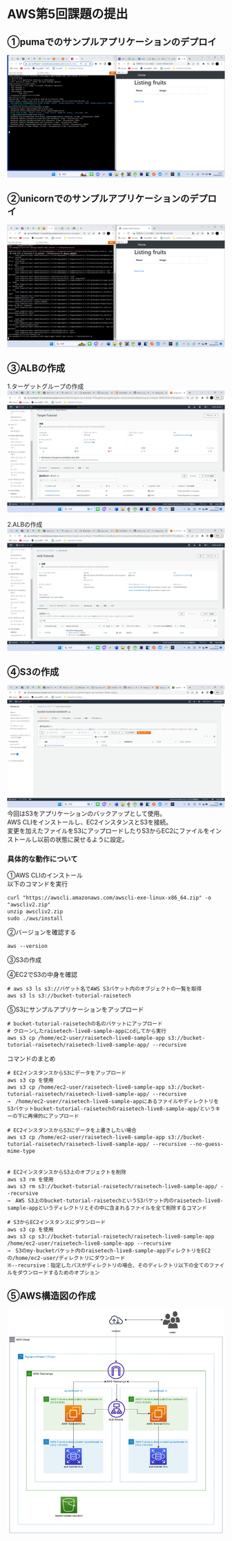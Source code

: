 # AWS第5回課題の提出  
  
## ①pumaでのサンプルアプリケーションのデプロイ  
![puma実行](https://github.com/SuzukiNaoto0422/AWS_5_repository-/blob/main/picture/AWS%E8%AA%B2%E9%A1%8C(puma).png?raw=true)  

## ②unicornでのサンプルアプリケーションのデプロイ  
![unicorn実行](https://github.com/SuzukiNaoto0422/AWS_5_repository-/blob/main/picture/AWS%E8%AA%B2%E9%A1%8C(unicorn).png?raw=true)  
  
## ③ALBの作成  
1.ターゲットグループの作成  
![ターゲットグループ](https://github.com/SuzukiNaoto0422/AWS_5_repository-/blob/main/picture/Target%20groups.png?raw=true)  
  
2.ALBの作成  
![ALB](https://github.com/SuzukiNaoto0422/AWS_5_repository-/blob/main/picture/ALB.png?raw=true)  

## ④S3の作成  
![S3](https://github.com/SuzukiNaoto0422/AWS_5_repository-/blob/main/picture/S3.png?raw=true)  
今回はS3をアプリケーションのバックアップとして使用。  
AWS CLIをインストールし、EC2インスタンスとS3を接続。  
変更を加えたファイルをS3にアップロードしたりS3からEC2にファイルをインストールし以前の状態に戻せるように設定。  
  
### 具体的な動作について  
①AWS CLIのインストール  
以下のコマンドを実行
```
curl "https://awscli.amazonaws.com/awscli-exe-linux-x86_64.zip" -o "awscliv2.zip"
unzip awscliv2.zip
sudo ./aws/install
```  

②バージョンを確認する
```
aws --version
```  

③S3の作成

④EC2でS3の中身を確認
```
# aws s3 ls s3://バゲット名でAWS S3バケット内のオブジェクトの一覧を取得
aws s3 ls s3://bucket-tutorial-raisetech
```

⑤S3にサンプルアプリケーションをアップロード
```
# bucket-tutorial-raisetechの名のバケットにアップロード 
# クローンしたraisetech-live8-sample-appにcdしてから実行
aws s3 cp /home/ec2-user/raisetech-live8-sample-app s3://bucket-tutorial-raisetech/raisetech-live8-sample-app/ --recursive
```  
コマンドのまとめ
```
# EC2インスタンスからS3にデータをアップロード
aws s3 cp を使用
aws s3 cp /home/ec2-user/raisetech-live8-sample-app s3://bucket-tutorial-raisetech/raisetech-live8-sample-app/ --recursive   
→　/home/ec2-user/raisetech-live8-sample-appにあるファイルやディレクトリをS3バケットbucket-tutorial-raisetechのraisetech-live8-sample-app/というキーの下に再帰的にアップロード  

# EC2インスタンスからS3にデータを上書きしたい場合
aws s3 cp /home/ec2-user/raisetech-live8-sample-app s3://bucket-tutorial-raisetech/raisetech-live8-sample-app/ --recursive --no-guess-mime-type


# EC2インスタンスからS3上のオブジェクトを削除
aws s3 rm を使用
aws s3 rm s3://bucket-tutorial-raisetech/raisetech-live8-sample-app/ --recursive
→　AWS S3上のbucket-tutorial-raisetechというS3バケット内のraisetech-live8-sample-appというディレクトリとその中に含まれるファイルを全て削除するコマンド

# S3からEC2インスタンスにダウンロード  
aws s3 cp を使用  
aws s3 cp s3://bucket-tutorial-raisetech/raisetech-live8-sample-app /home/ec2-user/raisetech-live8-sample-app --recursive
→　S3のmy-bucketバケット内のraisetech-live8-sample-appディレクトリをEC2の/home/ec2-user/ディレクトリにダウンロード  
※--recursive：指定したパスがディレクトリの場合、そのディレクトリ以下の全てのファイルをダウンロードするためのオプション
```  


## ⑤AWS構造図の作成  
![AWS構造図](https://github.com/SuzukiNaoto0422/AWS_5_repository-/blob/main/picture/AWS%E6%A7%8B%E9%80%A0%E5%9B%B3.png?raw=true)  
